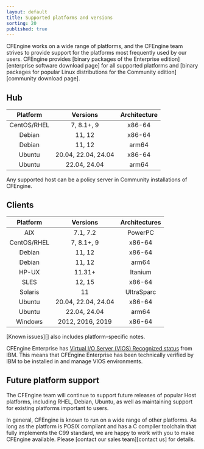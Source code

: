 ```yaml
---
layout: default
title: Supported platforms and versions
sorting: 20
published: true
---
```


CFEngine works on a wide range of platforms, and the CFEngine team strives to
provide support for the platforms most frequently used by our users. CFEngine
provides [binary packages of the Enterprise edition][enterprise software download page]
for all supported platforms and [binary packages for popular Linux distributions for the Community edition][community download page].

## Hub

| Platform    | Versions            | Architecture |
|:-----------:|:-------------------:|:------------:|
| CentOS/RHEL | 7, 8.1+, 9          | x86-64       |
| Debian      | 11, 12              | x86-64       |
| Debian      | 11, 12              | arm64        |
| Ubuntu      | 20.04, 22.04, 24.04 | x86-64       |
| Ubuntu      | 22.04, 24.04        | arm64        |

Any supported host can be a policy server in Community installations of CFEngine.

## Clients

| Platform    | Versions            | Architectures |
|:-----------:|:-------------------:|:-------------:|
| AIX         | 7.1, 7.2            | PowerPC       |
| CentOS/RHEL | 7, 8.1+, 9          | x86-64        |
| Debian      | 11, 12              | x86-64        |
| Debian      | 11, 12              | arm64         |
| HP-UX       | 11.31+              | Itanium       |
| SLES        | 12, 15              | x86-64        |
| Solaris     | 11                  | UltraSparc    |
| Ubuntu      | 20.04, 22.04, 24.04 | x86-64        |
| Ubuntu      | 22.04, 24.04        | arm64         |
| Windows     | 2012, 2016, 2019    | x86-64        |


[Known issues][] also includes platform-specific notes.


CFEngine Enterprise has [Virtual I/O Server (VIOS) Recognized status](http://www.ibm.com/partnerworld/gsd/solutiondetails.do?solution=48493) from IBM.
This means that CFEngine Enterprise has been technically verified by IBM
to be installed in and manage VIOS environments.

## Future platform support

The CFEngine team will continue to support future releases of popular Host
platforms, including RHEL, Debian, Ubuntu, as well as maintaining support for
existing platforms important to users.

In general, CFEngine is known to run on a wide range of other platforms. As long
as the platform is POSIX compliant and has a C compiler toolchain that fully
implements the C99 standard, we are happy to work with you to make CFEngine
available. Please [contact our sales team][contact us] for details.
